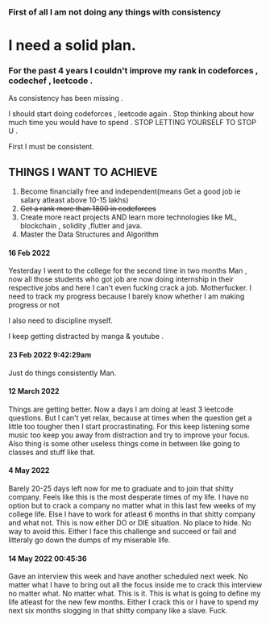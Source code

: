 ### First of all I am not doing any things with consistency 

# I need a solid plan.

### For the past 4 years I couldn't improve my rank in codeforces , codechef , leetcode .

As consistency has been missing .

I should start doing codeforces ,  leetcode again .
Stop thinking about how much time you would have to spend .
STOP LETTING YOURSELF TO STOP U .

First I must be consistent.

## THINGS I WANT TO ACHIEVE

1) Become financially free and independent(means Get a good job ie salary atleast above 10-15 lakhs)
2) ~~Get a rank more than 1800 in codeforces~~
3) Create more react projects AND learn more technologies like ML, blockchain , solidity ,flutter and java.
4) Master the Data Structures and Algorithm

#### 16 Feb 2022

Yesterday I went to the college for the second time in two months
Man , now all those students who got job are now doing internship in their respective jobs and here I can't even fucking crack a job.
Motherfucker.
I need to track my progress because I barely know whether I am making progress or not
  
I also need to discipline myself.

I keep getting distracted by manga & youtube .

#### 23 Feb 2022 9:42:29am 

Just do things consistently Man.

#### 12 March 2022

Things are getting better. Now a days I am doing at least 3 leetcode questions. But I can't yet relax, because at times when the question get a little too tougher then I start procrastinating.
For this keep listening some music too keep you away from distraction and try to improve your focus. 
Also thing is some other useless things come in between like going to classes and stuff like that.

#### 4 May 2022 
Barely 20-25 days left now for me to graduate and to join that shitty company. Feels like this is the most desperate times of my life. I have no option but to crack a company no matter what in this last few weeks of my college life. Else I have to work for atleast 6 months in that shitty company and what not. This is now either DO or DIE situation. No place to hide. No way to avoid this. Either I face this challenge and succeed or fail and litteraly go down the dumps of my miserable life.

#### 14 May 2022 00:45:36
Gave an interview this week and have another scheduled next week. No matter what I have to bring out all the focus inside me to crack this interview no matter what. No matter what. This is it. This is what is going to define my life atleast for the new few months. Either I crack this or I have to spend my next six months slogging in that shitty company like a slave. Fuck.